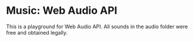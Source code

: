 # Music: Web Audio API

This is a playground for Web Audio API. 
All sounds in the audio folder were free and obtained legally.